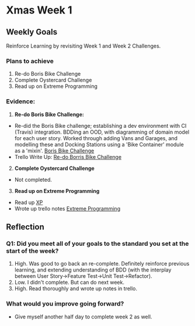 # Xmas Week 1
## Weekly Goals
Reinforce Learning by revisiting Week 1 and Week 2 Challenges.

### Plans to achieve

1. Re-do Boris Bike Challenge
2. Complete Oystercard Challenge
3. Read up on Extreme Programming

### Evidence:
1. **Re-do Boris Bike Challenge:**

* Re-did the Boris Bike challenge; establishing a dev environment with CI (Travis) integration. BDDing an OOD, with diagramming of domain model for each user story. Worked through adding Vans and Garages, and modelling these and Docking Stations using a 'Bike Container' module as a 'mixin'. [Boris Bike Challenge](https://github.com/chriswhitehouse/boris_bikes_too)
* Trello Write Up: [Re-do Borris Bike Challenge](https://trello.com/c/LdwSgAz3)

2. **Complete Oystercard Challenge**

* Not completed.

3. **Read up on Extreme Programming**

* Read up [XP](http://www.extremeprogramming.org/)
* Wrote up trello notes [Extreme Programming](https://trello.com/c/yTfTmXEW)

## Reflection

### Q1: Did you meet all of your goals to the standard you set at the start of the week?

1. High. Was good to go back an re-complete. Definitely reinforce previous learning, and extending understanding of BDD (with the interplay between User Story->Feature Test->Unit Test->Refactor).
2. Low. I didn't complete. But can do next week.
3. High. Read thoroughly and wrote up notes in trello.


### What would you improve going forward?

* Give myself another half day to complete week 2 as well.
